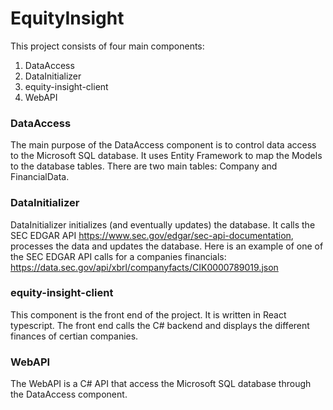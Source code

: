 # EquityInsight

This project consists of four main components:
1. DataAccess
2. DataInitializer
3. equity-insight-client
4. WebAPI

### DataAccess
The main purpose of the DataAccess component is to control data access to the Microsoft SQL database. It uses Entity Framework to map the Models to the database tables. There are two main tables: Company and FinancialData. 

### DataInitializer
DataInitializer initializes (and eventually updates) the database. It calls the SEC EDGAR API https://www.sec.gov/edgar/sec-api-documentation, processes the data and updates the database. Here is an example of one of the SEC EDGAR API calls for a companies financials: https://data.sec.gov/api/xbrl/companyfacts/CIK0000789019.json

### equity-insight-client
This component is the front end of the project. It is written in React typescript. The front end calls the C# backend and displays the different finances of certian companies.

### WebAPI
The WebAPI is a C# API that access the Microsoft SQL database through the DataAccess component. 
